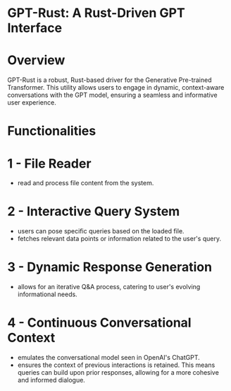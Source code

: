# GPT-Rust: A Rust-Driven GPT Interface

# Overview
GPT-Rust is a robust, Rust-based driver for the Generative Pre-trained Transformer. This utility allows users to engage in dynamic, context-aware conversations with the GPT model, ensuring a seamless and informative user experience.

# Functionalities

# 1 - File Reader
* read and process file content from the system.

# 2 - Interactive Query System
* users can pose specific queries based on the loaded file.
* fetches relevant data points or information related to the user's query.

# 3 - Dynamic Response Generation
* allows for an iterative Q&A process, catering to user's evolving informational needs.

# 4 - Continuous Conversational Context
* emulates the conversational model seen in OpenAI's ChatGPT.
* ensures the context of previous interactions is retained. This means queries can build upon prior responses, allowing for a more cohesive and informed dialogue.
